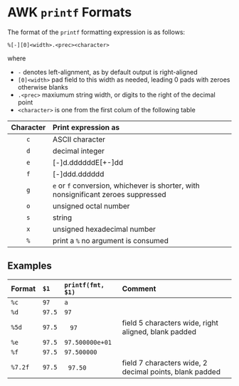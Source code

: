 # AWK `printf` Formats

The format of the `printf` formatting expression is as follows:

  `%[-][0]<width>.<prec><character>`

where

* `-` denotes left-alignment, as by default
 output is right-aligned
* `[0]<width>` pad field to this width as needed, leading 0 pads with zeroes otherwise blanks
* `.<prec>` maxiumum string width, or digits to the right of the decimal point
* `<character>` is one from the first colum of the following table

| Character | Print expression as |
|:-:|:-|
| `c` | ASCII character |
| `d` | decimal integer |
| `e` | [-]d.ddddddE[+-]dd |
| `f` | [-]ddd.dddddd |
| `g` | `e` or `f` conversion,  whichever is shorter, with nonsignificant zeroes suppressed |
| `o` | unsigned octal number |
| `s` | string |
| `x` | unsigned hexadecimal number |
| `%` | print a `%` no argument is consumed |

## Examples

| Format | `$1` | `printf(fmt, $1)` | Comment |
|:-------|:-----|:------------------|:--------|
| `%c` | `97` | `a` ||
| `%d` | `97.5` | `97` ||
| `%5d` | `97.5` | &nbsp;&nbsp;&nbsp;`97` | field 5 characters wide, right aligned, blank padded |
| `%e` | `97.5` | `97.500000e+01` |
| `%f` | `97.5` | `97.500000` |
| `%7.2f` | `97.5` | &nbsp;&nbsp;`97.50` | field 7 characters wide, 2 decimal points, blank padded |
